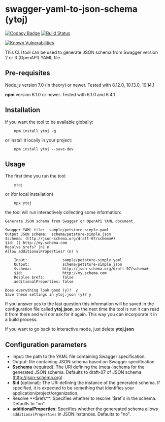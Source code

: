 # swagger-yaml-to-json-schema (ytoj)

[![Codacy Badge](https://api.codacy.com/project/badge/Grade/4dcd37137a0e44a7b3f3933491b04385)](https://app.codacy.com/app/tromgy/swagger-yaml-to-json-schema?utm_source=github.com&utm_medium=referral&utm_content=tromgy/swagger-yaml-to-json-schema&utm_campaign=Badge_Grade_Dashboard)
[![Build Status](https://travis-ci.org/tromgy/swagger-yaml-to-json-schema.png?branch=master)](https://travis-ci.org/tromgy/swagger-yaml-to-json-schema)

[![Known Vulnerabilities](https://snyk.io/test/github/tromgy/swagger-yaml-to-json-schema/badge.svg?targetFile=package.json)](https://snyk.io/test/github/tromgy/swagger-yaml-to-json-schema?targetFile=package.json)

This CLI tool can be used to generate JSON schema from Swagger version 2 or 3 (OpenAPI) YAML file.

## Pre-requisites

Node.js version 7.0 (in theory) or newer. Tested with 8.12.0, 10.13.0, 10.14.1

**npm** version 6.1.0 or newer. Tested with 6.1.0 and 6.4.1

## Installation

If you want the tool to be available globally:

```Shell
    npm install ytoj -g
```

or install it locally in your project:

```Shell
    npm install ytoj --save-dev
```

## Usage

The first time you run the tool:

```Shell
    ytoj
```

or (for local installation)

```Shell
    npx ytoj
```

the tool will run interactively collecting some information:

```Text
Generate JSON schema from Swagger or OpenAPI YAML document.

Swagger YAML file:  sample/petstore-simple.yaml
Output JSON schema:  schema/petstore-simple.json
$schema: (http://json-schema.org/draft-07/schema#)  
$id: () http://my.schema.com
Resolve $refs? (n) n
Allow additionalProperties? (n) n

	Input:                sample/petstore-simple.yaml
	Output:               schema/petstore-simple.json
	$schema:              http://json-schema.org/draft-07/schema#
	$id:                  http://my.schema.com
	Resolve $refs:        false
	additionalProperties: false

Does everything look good (y)?  y
Save these settings in ytoj.json (y)? y
```

If you answer yes to the last question this information will be saved in the configuration file called **ytoj.json**, so the next time the tool is run it can read it from there and will _not_ ask for it again. This way you can incorporate it in a build process.

If you want to go back to interactive mode, just delete **ytoj.json**

## Configuration parameters

-   Input: the path to the YAML file containing Swagger specification.
-   Output: file containing JSON schema based on Swagger specification.
-   **$schema** (required): The URI defining the (meta-)schema for the generated JSON schema. Defaults to draft-07 of JSON schema (<http://json-schema.org>)
-   **$id** (optional): The URI defining the instance of the generated schema. If specified, it is expected to be something that identifies your application/project/organization.
-   Resolve **$refs**: Specifies whether to resolve `$ref`s in the schema. Defaults to "no".
-   **additionalProperties**: Specifies whether the genereated schema allows `additionalProperties` in JSON instances. Defaults to "no".
